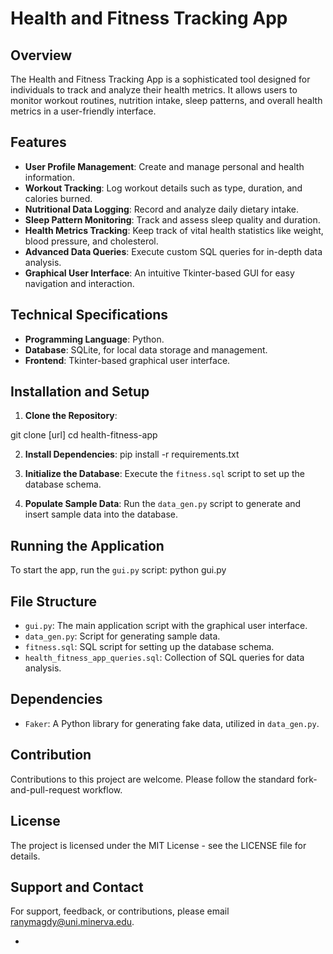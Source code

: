# Health and Fitness Tracking App

## Overview
The Health and Fitness Tracking App is a sophisticated tool designed for individuals to track and analyze their health metrics. It allows users to monitor workout routines, nutrition intake, sleep patterns, and overall health metrics in a user-friendly interface.

## Features
- **User Profile Management**: Create and manage personal and health information.
- **Workout Tracking**: Log workout details such as type, duration, and calories burned.
- **Nutritional Data Logging**: Record and analyze daily dietary intake.
- **Sleep Pattern Monitoring**: Track and assess sleep quality and duration.
- **Health Metrics Tracking**: Keep track of vital health statistics like weight, blood pressure, and cholesterol.
- **Advanced Data Queries**: Execute custom SQL queries for in-depth data analysis.
- **Graphical User Interface**: An intuitive Tkinter-based GUI for easy navigation and interaction.

## Technical Specifications
- **Programming Language**: Python.
- **Database**: SQLite, for local data storage and management.
- **Frontend**: Tkinter-based graphical user interface.

## Installation and Setup
1. **Clone the Repository**:

git clone [url]
cd health-fitness-app

2. **Install Dependencies**:
pip install -r requirements.txt

3. **Initialize the Database**:
Execute the `fitness.sql` script to set up the database schema.

4. **Populate Sample Data**:
Run the `data_gen.py` script to generate and insert sample data into the database.

## Running the Application
To start the app, run the `gui.py` script:
python gui.py


## File Structure
- `gui.py`: The main application script with the graphical user interface.
- `data_gen.py`: Script for generating sample data.
- `fitness.sql`: SQL script for setting up the database schema.
- `health_fitness_app_queries.sql`: Collection of SQL queries for data analysis.

## Dependencies
- `Faker`: A Python library for generating fake data, utilized in `data_gen.py`.

## Contribution
Contributions to this project are welcome. Please follow the standard fork-and-pull-request workflow.

## License
The project is licensed under the MIT License - see the LICENSE file for details.

## Support and Contact
For support, feedback, or contributions, please email [ranymagdy@uni.minerva.edu](mailto:ranymagdy@uni.minerva.edu).

-

